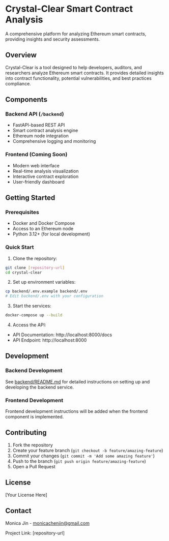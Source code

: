 # Crystal-Clear Smart Contract Analysis

A comprehensive platform for analyzing Ethereum smart contracts, providing insights and security assessments.

## Overview

Crystal-Clear is a tool designed to help developers, auditors, and researchers analyze Ethereum smart contracts. It provides detailed insights into contract functionality, potential vulnerabilities, and best practices compliance.

## Components

### Backend API (`/backend`)
- FastAPI-based REST API
- Smart contract analysis engine
- Ethereum node integration
- Comprehensive logging and monitoring

### Frontend (Coming Soon)
- Modern web interface
- Real-time analysis visualization
- Interactive contract exploration
- User-friendly dashboard

## Getting Started

### Prerequisites

- Docker and Docker Compose
- Access to an Ethereum node
- Python 3.12+ (for local development)

### Quick Start

1. Clone the repository:
```bash
git clone [repository-url]
cd crystal-clear
```

2. Set up environment variables:
```bash
cp backend/.env.example backend/.env
# Edit backend/.env with your configuration
```

3. Start the services:
```bash
docker-compose up --build
```

4. Access the API:
- API Documentation: http://localhost:8000/docs
- API Endpoint: http://localhost:8000

## Development

### Backend Development

See [backend/README.md](backend/README.md) for detailed instructions on setting up and developing the backend service.

### Frontend Development

Frontend development instructions will be added when the frontend component is implemented.

## Contributing

1. Fork the repository
2. Create your feature branch (`git checkout -b feature/amazing-feature`)
3. Commit your changes (`git commit -m 'Add some amazing feature'`)
4. Push to the branch (`git push origin feature/amazing-feature`)
5. Open a Pull Request

## License

[Your License Here]

## Contact

Monica Jin - monicachenjin@gmail.com

Project Link: [repository-url]
